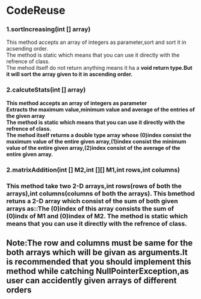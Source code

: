 # CodeReuse
<h3>1.sortIncreasing(int [] array)</h3>
This method accepts an array of integers as parameter,sort and sort it in acsending order.<br>The method is static which means that you can use it directly with the refrence of class.<br>The mehod itself do not return anything means it ha a <b>void<b> return type.But it will sort the array given to it in ascending order.
<h3>2.calcuteStats(int [] array)</h3>
This method accepts an array of integers as parameter<br>Extracts the maximum value,minimum value and average of the entries of the given array<br>The method is static which means that you can use it directly with the refrence of class.<br>The mehod itself returns a double type array whose (0)index consist the maximum value of the entire given array,(1)index consist the minimum value of the entire given array,(2)index consist of the average of the entire given array.
<h3>2.matrixAddition(int [] M2,int [][] M1,int rows,int columns)<h3>
This method take two 2-D arrays,int rows(rows of both the arrays),int columns(columns of both the arrays).
This bmethod retuns a 2-D array which consist of the sum of both given arrays as::The (0)index of this array consists the sum of (0)indx of M1 and (0)index of M2.
The method is static which means that you can use it directly with the refrence of class.
<h2>Note:The row and columns must be same for the both arrays which will be givan as arguments.It is recommended that you should implement this method while catching NullPointerException,as user can accidently given arrays of different orders</h2>
